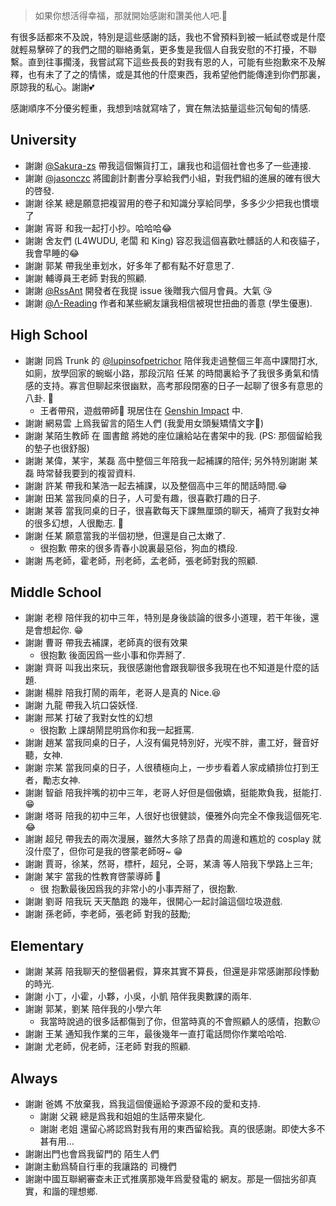 > 如果你想活得幸福，那就開始感謝和讚美他人吧.🥰

有很多話都來不及說，特別是這些感謝的話，我也不曾預料到被一紙試卷或是什麼就輕易擊碎了的我們之間的聯絡勇氣，更多隻是我個人自我安慰的不打擾，不聯繫。直到往事擱淺，我嘗試寫下這些長長的對我有恩的人，可能有些抱歉來不及解釋，也有未了了之的情愫，或是其他的什麼東西，我希望他們能傳達到你們那裏，原諒我的私心。謝謝💕

感謝順序不分優劣輕重，我想到啥就寫啥了，實在無法掂量這些沉甸甸的情感.

## University

- 謝謝 [@Sakura-zs](https://github.com/Sakura-zs) 帶我這個懶貨打工，讓我也和這個社會也多了一些連接.
- 謝謝 [@jasonczc](https://github.com/jasonczc) 將國創計劃書分享給我們小組，對我們組的進展的確有很大的啓發.
- 謝謝 徐某 總是願意把複習用的卷子和知識分享給同學，多多少少把我也慣壞了
- 謝謝 宵哥 和我一起打小抄。哈哈哈😂
- 謝謝 舍友們 (L4WUDU, 老闆 和 King) 容忍我這個喜歡吐髒話的人和夜貓子，我會早睡的😂
- 謝謝 郭某 帶我坐車划水，好多年了都有點不好意思了.
- 謝謝 輔導員王老師 對我的照顧.
- 謝謝 [@RssAnt](https://rss.anyant.com/) 開發者在我提 issue 後贈我六個月會員。大氣 😘
- 謝謝 [@Λ-Reading](https://rizime.substack.com) 作者和某些網友讓我相信被現世扭曲的善意 (學生優惠).

## High School

- 謝謝 同爲 Trunk 的 [@lupinsofpetrichor](https://github.com/lupinsofpetrichor) 陪伴我走過整個三年高中課間打水,  如廁，放學回家的蜿蜒小路，那段沉陷 任某 的時間裏給予了我很多勇氣和情感的支持。寡言但聊起來很幽默，高考那段閉塞的日子一起聊了很多有意思的八卦. 🍻
  - 王者帶飛，遊戲帶師🤣 現居住在 [Genshin Impact](https://ys.mihoyo.com) 中.
- 謝謝 網易雲 上爲我留言的陌生人們 (我愛用女頭髮矯情文字🤡)
- 謝謝 某陌生教師 在 圖書館 將她的座位讓給站在書架中的我. (PS: 那個留給我的墊子也很舒服)
- 謝謝 某偉，某宇，某磊 高中整個三年陪我一起補課的陪伴; 另外特別謝謝 某磊 時常替我要到的複習資料.
- 謝謝 許某 帶我和某浩一起去補課，以及整個高中三年的閒話時間.😁
- 謝謝 田某 當我同桌的日子，人可愛有趣，很喜歡打趣的日子.
- 謝謝 某蓉 當我同桌的日子，很喜歡每天下課無厘頭的聊天，補齊了我對女神的很多幻想，人很勵志. 🤣
- 謝謝 任某 願意當我的半個初戀，但還是自己太嫩了.
  - 很抱歉 帶來的很多青春小說裏最惡俗，狗血的橋段.
- 謝謝 馬老師，霍老師，刑老師，孟老師，張老師對我的照顧.

## Middle School

- 謝謝 老穆 陪伴我的初中三年，特別是身後談論的很多小道理，若干年後，還是會想起你. 😁
- 謝謝 曹哥 帶我去補課，老師真的很有效果
  - 很抱歉 後面因爲一些小事和你弄掰了.
- 謝謝 齊哥 叫我出來玩，我很感謝他會跟我聊很多我現在也不知道是什麼的話題.
- 謝謝 楊胖 陪我打鬧的兩年，老哥人是真的 Nice.😆
- 謝謝 九龍 帶我入坑口袋妖怪.
- 謝謝 邢某 打破了我對女性的幻想
  - 很抱歉 上課胡鬧昆明爲你和我一起捱罵.
- 謝謝 趙某 當我同桌的日子，人沒有偏見特別好，光喫不胖，畫工好，聲音好聽，女神.
- 謝謝 宗某 當我同桌的日子，人很積極向上，一步步看着人家成績排位打到王者，勵志女神.
- 謝謝 智爺 陪我拌嘴的初中三年，老哥人好但是個傲嬌，挺能欺負我，挺能打. 😁
- 謝謝 塔哥 陪我的初中三年，人很好也很健談，優雅外向完全不像我這個死宅. 😂
- 謝謝 超兒 帶我去的兩次漫展，雖然大多除了昂貴的周邊和尷尬的 cosplay 就沒什麼了，但你可是我的啓蒙老師呀~ 😁
- 謝謝 賈哥，徐某，然哥，標杆，超兒，仝哥，某濤 等人陪我下學路上三年;
- 謝謝 某宇 當我的性教育啓蒙導師 🤣
  - 很 抱歉最後因爲我的非常小的小事弄掰了，很抱歉.
- 謝謝 劉哥 陪我玩 天天酷跑 的幾年，很開心一起討論這個垃圾遊戲.
- 謝謝 孫老師，李老師，張老師 對我的鼓勵;

## Elementary

- 謝謝 某蔣 陪我聊天的整個暑假，算來其實不算長，但還是非常感謝那段悸動的時光.
- 謝謝 小丁，小霍，小夥，小吳，小凱 陪伴我奧數課的兩年.
- 謝謝 郭某，劉某 陪伴我的小學六年
  - 我當時說過的很多話都傷到了你，但當時真的不會照顧人的感情，抱歉😖
- 謝謝 王某 通知我作業的三年，最後幾年一直打電話問你作業哈哈哈.
- 謝謝 尤老師，倪老師，汪老師 對我的照顧.

## Always

- 謝謝 爸媽 不放棄我，爲我這個傻逼給予源源不段的愛和支持.
  - 謝謝 父親 總是爲我和姐姐的生話帶來變化.
  - 謝謝 老姐 還留心將認爲對我有用的東西留給我。真的很感謝。即使大多不甚有用...
- 謝謝出門也會爲我留門的 陌生人們
- 謝謝主動爲騎自行車的我讓路的 司機們
- 謝謝中國互聯網審查未正式推廣那幾年爲愛發電的 網友。那是一個拙劣卻真實，和諧的理想鄉.